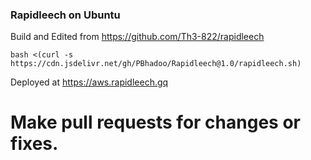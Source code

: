 ### Rapidleech on Ubuntu

Build and Edited from https://github.com/Th3-822/rapidleech

````
bash <(curl -s https://cdn.jsdelivr.net/gh/PBhadoo/Rapidleech@1.0/rapidleech.sh)
````

Deployed at https://aws.rapidleech.gq

# Make pull requests for changes or fixes.
